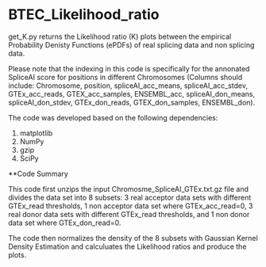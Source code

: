 # BTEC_Likelihood_ratio
get_K.py returns the Likelihood ratio (K) plots between the empirical Probability Denisty Functions (ePDFs) of real splicing data and non splicing data. 

Please note that the indexing in this code is specifically for the annonated SpliceAI score for positions in different Chromosomes (Columns should include: Chromosome, position, spliceAI_acc_means, spliceAI_acc_stdev, GTEx_acc_reads, GTEX_acc_samples, ENSEMBL_acc, spliceAI_don_means, spliceAI_don_stdev, GTEx_don_reads, GTEX_don_samples, ENSEMBL_don). 

The code was developed based on the following dependencies:
1. matplotlib
4. NumPy
5. gzip
6. SciPy

**Code Summary

This code first unzips the input Chromosme_SpliceAI_GTEx.txt.gz file and divides the data set into 8 subsets:  3 real acceptor data sets with different GTEx_read thresholds, 1 non acceptor data set where GTEx_acc_read=0, 3 real donor data sets with different GTEx_read thresholds, and 1 non donor data set where GTEx_don_read=0. 

The code then normalizes the density of the 8 subsets with Gaussian Kernel Density Estimation and calculuates the Likelihood ratios and produce the plots. 
